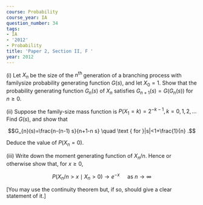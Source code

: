 ```yaml
---
course: Probability
course_year: IA
question_number: 34
tags:
- IA
- '2012'
- Probability
title: 'Paper 2, Section II, F '
year: 2012
---
```




(i) Let $X_{n}$ be the size of the $n^{\text {th }}$ generation of a branching process with familysize probability generating function $G(s)$, and let $X_{0}=1$. Show that the probability generating function $G_{n}(s)$ of $X_{n}$ satisfies $G_{n+1}(s)=G\left(G_{n}(s)\right)$ for $n \geqslant 0$.

(ii) Suppose the family-size mass function is $P\left(X_{1}=k\right)=2^{-k-1}, k=0,1,2, \ldots$ Find $G(s)$, and show that

$$G_{n}(s)=\frac{n-(n-1) s}{n+1-n s} \quad \text { for }|s|<1+\frac{1}{n} .$$

Deduce the value of $P\left(X_{n}=0\right)$.

(iii) Write down the moment generating function of $X_{n} / n$. Hence or otherwise show that, for $x \geqslant 0$,

$$P\left(X_{n} / n>x \mid X_{n}>0\right) \rightarrow e^{-x} \quad \text { as } n \rightarrow \infty$$

[You may use the continuity theorem but, if so, should give a clear statement of it.]